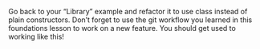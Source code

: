Go back to your “Library” example and refactor it to use class instead of plain constructors. Don’t forget to use the git workflow you learned in this foundations lesson to work on a new feature. You should get used to working like this!
